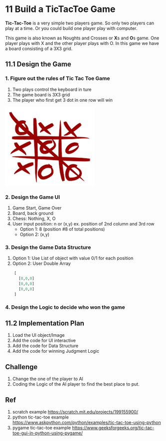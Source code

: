 # 11 Build a TicTacToe Game

**Tic‐Tac‐Toe** is a very simple two players game.  So only two players can play at a time. Or you could build one player play with computer.

This game is also known as Noughts and Crosses or **X**s and **O**s game. One player plays with X and
the other player plays with O. In this game we have a board consisting of a 3X3 grid.

## 11.1 Design the Game

### 1. Figure out the rules of Tic Tac Toe Game

1. Two plays control the keyboard in ture
2. The game board is 3X3 grid
3. The player who first get 3 dot in one row will win

![tic-tac-toe](11.TicTacToe.png)

### 2. Design the Game UI

1. Game Start, Game Over
2. Board, back ground
3. Chess: Nothing, X, O
4. User input position: n or (x,y)
   ex. position of 2nd column and 3rd row
    - Option 1: 8 (position #8 of total positions)
    - Option 2: (x,y)

### 3. Design the Game Data Structure

1. Option 1: Use List of object with value 0/1 for each position
2. Option 2: User Double Array

```python
    [
      [0,0,0]
      [0,0,0]
      [0,0,0]
    ]
```

### 4. Design the Logic to decide who won the game

## 11.2 Implementation Plan

 1. Load the UI object/Image
 2. Add the code for UI interactive
 3. Add the code for Data Structure
 4. Add the code for winning Judgment Logic

## Challenge

1. Change the one of the player to AI
2. Coding the Logic of the AI player to find the best place to put.

## Ref

1. scratch example <https://scratch.mit.edu/projects/199155900/>
2. python tic-tac-toe example <https://www.askpython.com/python/examples/tic-tac-toe-using-python>
3. pygame tic-tac-toe example <https://www.geeksforgeeks.org/tic-tac-toe-gui-in-python-using-pygame/>